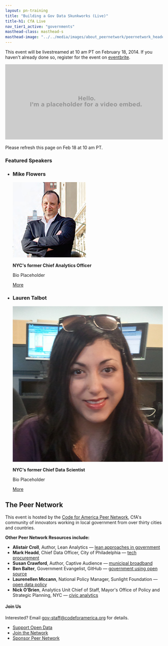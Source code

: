 ```yaml
---
layout: pn-training
title: "Building a Gov Data Skunkworks (Live)"
title-h1: CfA Live
nav_tier1_active: "governments"
masthead-class: masthead-s
masthead-image: "../../media/images/about_peernetwork/peernetwork_header.jpg"
---
```


This event will be livestreamed at 10 am PT on February 18, 2014. If you haven't
already done so, register for the event on [eventbrite](https://www.eventbrite.com/e/building-a-government-data-skunkworks-tickets-10374543539).

<p><img src="../../media/images/videoembed.jpg"></p>

Please refresh this page on Feb 18 at 10 am PT.
       
### Featured Speakers

<section>
<ul class="layout-grid">
    <li class="layout-crotchet">
        <div class="h-card profile-small">
        	<h3 class="p-name profile-name">Mike Flowers</h3>
            <img class="u-photo profile-photo" src="../../media/images/people/mike-flowers.jpg"/>
            <div class="p-note profile-note">
                <p><b>NYC's former Chief Analytics Officer</b></p>
                <p>Bio Placeholder</p>
                <p><a class="link-more" href="#">More</a></p>    
            </div><!-- .note -->
        </div><!-- .vcard -->
    </li>
    <li class="layout-crotchet">
        <div class="h-card profile-small">
            <h3 class="p-name profile-name">Lauren Talbot</h3>
            <img class="u-photo profile-photo" src="../../media/images/people/lauren-talbot.jpg" />
            <div class="p-note profile-note">
            <p><b>NYC's former Chief Data Scientist</b></p>
                <p>Bio Placeholder</p>
                <p><a class="link-more" href="#">More</a></p>   
            </div><!-- .note -->
        </div><!-- .vcard -->
    </li>
</ul>
</section>

## The Peer Network

This event is hosted by the [Code for America Peer Network](/about/peernetwork),
CfA's community of innovators working in local government from over thirty cities
and countries.

**Other Peer Network Resources include:**

 * **Alistair Croll**, Author, Lean Analytics — [lean approaches in government](https://vimeo.com/64600982)
 * **Mark Headd**, Chief Data Officer, City of Philadelphia — [tech procurement](/blog/07-02-2013)
 * **Susan Crawford**, Author, Captive Audience — [municipal broadband](/blog/05-13-201/)
 * **Ben Balter**, Government Evangelist, GitHub — [government using open source](/blog/07-18-2013/)
 * **Laurenellen Mccann**, National Policy Manager, Sunlight Foundation — [open data policy](/blog/09-24-2013/)
 * **Nick O’Brien**, Analytics Unit Chief of Staff, Mayor's Office of Policy and Strategic Planning, NYC — [civic analytics](/blog/2013/04/25/first-steps-with-civic-analytics/)

#### Join Us

Interested? Email [gov-staff@codeforamerica.org](mailto:gov-staff@codeforamerica.org) for details.

 * [Support Open Data](http://wiki.civiccommons.org/Open_Data_Guidelines)
 * [Join the Network](https://codeforamerica.wufoo.com/forms/x7p4s5/)
 * [Sponsor Peer Network](/donate/)
